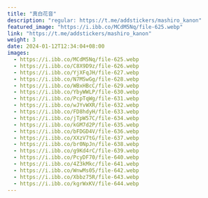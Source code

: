 ```yaml
---
title: "真白花音"
description: "regular: https://t.me/addstickers/mashiro_kanon"
featured_image: "https://i.ibb.co/MCdM5Nq/file-625.webp"
link: "https://t.me/addstickers/mashiro_kanon"
weight: 3
date: 2024-01-12T12:34:04+08:00
images:
  - https://i.ibb.co/MCdM5Nq/file-625.webp
  - https://i.ibb.co/C8X9D9z/file-626.webp
  - https://i.ibb.co/YjXFqJH/file-627.webp
  - https://i.ibb.co/N7MSwGg/file-628.webp
  - https://i.ibb.co/WBxHBcC/file-629.webp
  - https://i.ibb.co/YbyWWLP/file-630.webp
  - https://i.ibb.co/PcpTqWg/file-631.webp
  - https://i.ibb.co/wJYvWXR/file-632.webp
  - https://i.ibb.co/FD8hdyH/file-633.webp
  - https://i.ibb.co/jTpW57C/file-634.webp
  - https://i.ibb.co/kGM7d2P/file-635.webp
  - https://i.ibb.co/bFDGD4V/file-636.webp
  - https://i.ibb.co/XXzV7tG/file-637.webp
  - https://i.ibb.co/br0NpJn/file-638.webp
  - https://i.ibb.co/g9Kd4rC/file-639.webp
  - https://i.ibb.co/PcyDF70/file-640.webp
  - https://i.ibb.co/4Z3kMkc/file-641.webp
  - https://i.ibb.co/WnwMs05/file-642.webp
  - https://i.ibb.co/Xbbz75R/file-643.webp
  - https://i.ibb.co/kgrWxKV/file-644.webp
---
```

